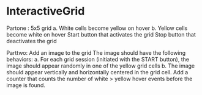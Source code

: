 # InteractiveGrid
Partone : 5x5 grid
a. White cells become yellow on hover
b. Yellow cells become white on hover
 Start button that activates the grid
 Stop button that deactivates the grid

 Parttwo: 
 Add an image to the grid
 The image should have the following behaviors:
a. For each grid session (initiated with the START button), the image
should appear randomly in one of the yellow grid cells
b. The image should appear vertically and horizontally centered in the grid
cell. Add a counter that counts the number of white > yellow hover events before
the image is found.
